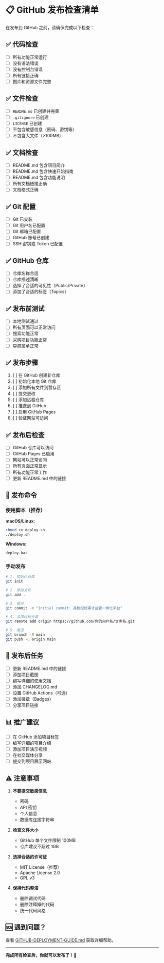 # 📋 GitHub 发布检查清单

在发布到 GitHub 之前，请确保完成以下检查：

## ✅ 代码检查

- [ ] 所有功能正常运行
- [ ] 没有语法错误
- [ ] 没有控制台错误
- [ ] 所有链接正确
- [ ] 图片和资源文件完整

## ✅ 文件检查

- [ ] `README.md` 已创建并完善
- [ ] `.gitignore` 已创建
- [ ] `LICENSE` 已创建
- [ ] 不包含敏感信息（密码、密钥等）
- [ ] 不包含大文件（>100MB）

## ✅ 文档检查

- [ ] README.md 包含项目简介
- [ ] README.md 包含快速开始指南
- [ ] README.md 包含功能说明
- [ ] 所有文档链接正确
- [ ] 文档格式正确

## ✅ Git 配置

- [ ] Git 已安装
- [ ] Git 用户名已配置
- [ ] Git 邮箱已配置
- [ ] GitHub 账号已创建
- [ ] SSH 密钥或 Token 已配置

## ✅ GitHub 仓库

- [ ] 仓库名称合适
- [ ] 仓库描述清晰
- [ ] 选择了合适的可见性（Public/Private）
- [ ] 添加了合适的标签（Topics）

## ✅ 发布前测试

- [ ] 本地测试通过
- [ ] 所有页面可以正常访问
- [ ] 搜索功能正常
- [ ] 采购项目功能正常
- [ ] 导航菜单正常

## ✅ 发布步骤

1. [ ] 在 GitHub 创建新仓库
2. [ ] 初始化本地 Git 仓库
3. [ ] 添加所有文件到暂存区
4. [ ] 提交更改
5. [ ] 添加远程仓库
6. [ ] 推送到 GitHub
7. [ ] 启用 GitHub Pages
8. [ ] 验证网站可访问

## ✅ 发布后检查

- [ ] GitHub 仓库可以访问
- [ ] GitHub Pages 已启用
- [ ] 网站可以正常访问
- [ ] 所有页面正常显示
- [ ] 所有功能正常工作
- [ ] 更新 README.md 中的链接

## 📝 发布命令

### 使用脚本（推荐）

**macOS/Linux:**
```bash
chmod +x deploy.sh
./deploy.sh
```

**Windows:**
```bash
deploy.bat
```

### 手动发布

```bash
# 1. 初始化仓库
git init

# 2. 添加文件
git add .

# 3. 提交
git commit -m "Initial commit: 高校纪检审计监管一体化平台"

# 4. 添加远程仓库
git remote add origin https://github.com/你的用户名/仓库名.git

# 5. 推送
git branch -M main
git push -u origin main
```

## 🎯 发布后任务

- [ ] 更新 README.md 中的链接
- [ ] 添加项目截图
- [ ] 编写详细的使用文档
- [ ] 添加 CHANGELOG.md
- [ ] 设置 GitHub Actions（可选）
- [ ] 添加徽章（Badges）
- [ ] 分享项目链接

## 📊 推广建议

- [ ] 在 GitHub 添加项目标签
- [ ] 编写详细的项目介绍
- [ ] 添加项目演示视频
- [ ] 在社交媒体分享
- [ ] 提交到项目展示网站

## ⚠️ 注意事项

1. **不要提交敏感信息**
   - 密码
   - API 密钥
   - 个人信息
   - 数据库连接字符串

2. **检查文件大小**
   - GitHub 单个文件限制 100MB
   - 仓库建议不超过 1GB

3. **选择合适的许可证**
   - MIT License（推荐）
   - Apache License 2.0
   - GPL v3

4. **保持代码整洁**
   - 删除调试代码
   - 删除注释掉的代码
   - 统一代码风格

## 🆘 遇到问题？

查看 [GITHUB-DEPLOYMENT-GUIDE.md](GITHUB-DEPLOYMENT-GUIDE.md) 获取详细帮助。

---

**完成所有检查后，你就可以发布了！🚀**
